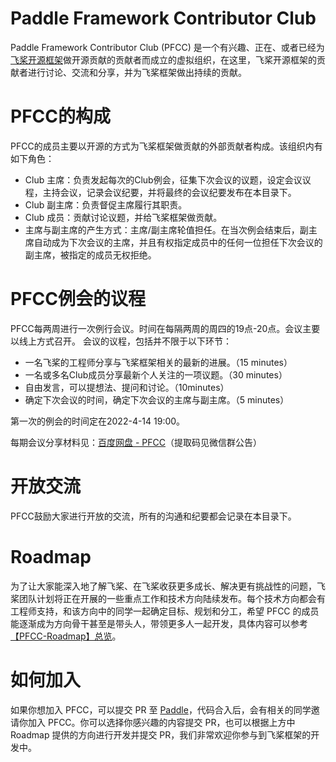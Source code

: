 # Paddle Framework Contributor Club

Paddle Framework Contributor Club (PFCC) 是一个有兴趣、正在、或者已经为[飞桨开源框架](https://github.com/PaddlePaddle/Paddle/)做开源贡献的贡献者而成立的虚拟组织，在这里，飞桨开源框架的贡献者进行讨论、交流和分享，并为飞桨框架做出持续的贡献。

# PFCC的构成

PFCC的成员主要以开源的方式为飞桨框架做贡献的外部贡献者构成。该组织内有如下角色：

- Club 主席：负责发起每次的Club例会，征集下次会议的议题，设定会议议程，主持会议，记录会议纪要，并将最终的会议纪要发布在本目录下。
- Club 副主席：负责督促主席履行其职责。
- Club 成员：贡献讨论议题，并给飞桨框架做贡献。
- 主席与副主席的产生方式：主席/副主席轮值担任。在当次例会结束后，副主席自动成为下次会议的主席，并且有权指定成员中的任何一位担任下次会议的副主席，被指定的成员无权拒绝。

# PFCC例会的议程

PFCC每两周进行一次例行会议。时间在每隔两周的周四的19点-20点。会议主要以线上方式召开。
会议的议程，包括并不限于以下环节：

- 一名飞桨的工程师分享与飞桨框架相关的最新的进展。（15 minutes）
- 一名或多名Club成员分享最新个人关注的一项议题。（30 minutes）
- 自由发言，可以提想法、提问和讨论。（10minutes）
- 确定下次会议的时间，确定下次会议的主席与副主席。（5 minutes）

第一次的例会的时间定在2022-4-14 19:00。

每期会议分享材料见：[百度网盘 - PFCC](https://pan.baidu.com/s/139f3HuOsp4EbVNbwAmSkxg)（提取码见微信群公告）

# 开放交流

PFCC鼓励大家进行开放的交流，所有的沟通和纪要都会记录在本目录下。

# Roadmap

为了让大家能深入地了解飞桨、在飞桨收获更多成长、解决更有挑战性的问题，飞桨团队计划将正在开展的一些重点工作和技术方向陆续发布。每个技术方向都会有工程师支持，和该方向中的同学一起确定目标、规划和分工，希望 PFCC 的成员能逐渐成为方向骨干甚至是带头人，带领更多人一起开发，具体内容可以参考 [【PFCC-Roadmap】总览](https://github.com/PaddlePaddle/Paddle/issues/42571)。

# 如何加入

如果你想加入 PFCC，可以提交 PR 至 [Paddle](https://github.com/PaddlePaddle/Paddle)，代码合入后，会有相关的同学邀请你加入 PFCC。你可以选择你感兴趣的内容提交 PR，也可以根据上方中 Roadmap 提供的方向进行开发并提交 PR，我们非常欢迎你参与到飞桨框架的开发中。